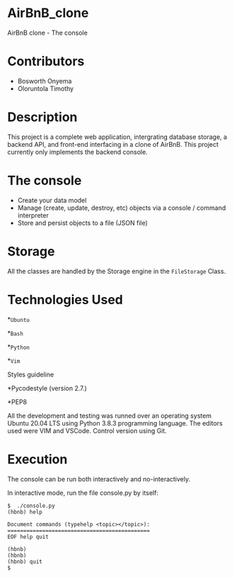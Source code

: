 
# AirBnB_clone
AirBnB clone - The console

# Contributors

* Bosworth Onyema
* Oloruntola Timothy

# Description
This project is a complete web application, intergrating database storage, a backend API, and front-end interfacing in a clone of AirBnB.
This project currently only implements the backend console.

# The console
* Create your data model
* Manage (create, update, destroy, etc) objects via a console / command interpreter
* Store and persist objects to a file (JSON file)

# Storage
All the classes are handled by the Storage engine in the ```FileStorage``` Class.

# Technologies Used

*```Ubuntu```

*```Bash```

*```Python```

*```Vim```

Styles guideline

*Pycodestyle (version 2.7.)

*PEP8

All the development and testing was runned over an operating system Ubuntu 20.04 LTS using Python 3.8.3 programming language. The editors used were VIM and VSCode. Control version using Git.

# Execution

The console can be run both interactively and no-interactively.

In interactive mode, run the file console.py by itself:

```
$  ./console.py
(hbnb) help

Document commands (typehelp <topic></topic>):
=============================================
EOF help quit

(hbnb)
(hbnb)
(hbnb) quit
$
